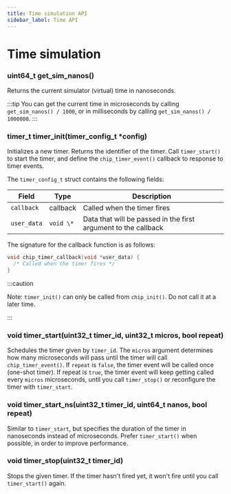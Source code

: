 ```yaml
---
title: Time simulation API
sidebar_label: Time API
---
```


# Time simulation

### uint64_t get_sim_nanos()

Returns the current simulator (virtual) time in nanoseconds.

:::tip
You can get the current time in microseconds by calling `get_sim_nanos() / 1000`, or in milliseconds by calling `get_sim_nanos() / 1000000`.
:::

### timer_t timer_init(timer_config_t \*config)

Initializes a new timer. Returns the identifier of the timer. Call `timer_start()` to start the timer, and define the `chip_timer_event()` callback to response to timer events.

The `timer_config_t` struct contains the following fields:

| Field       | Type      | Description                                                    |
| ----------- | --------- | -------------------------------------------------------------- |
| `callback`  | callback  | Called when the timer fires                                    |
| `user_data` | `void \*` | Data that will be passed in the first argument to the callback |

The signature for the callback function is as follows:

```cpp
void chip_timer_callback(void *user_data) {
  /* Called when the timer fires */
}
```

:::caution

Note: `timer_init()` can only be called from `chip_init()`. Do not call it at a later time.

:::

### void timer_start(uint32_t timer_id, uint32_t micros, bool repeat)

Schedules the timer given by `timer_id`. The `micros` argument determines how many microseconds will pass until the timer will call `chip_timer_event()`. If `repeat` is `false`, the timer event will be called once (one-shot timer). If repeat is `true`, the timer event will keep getting called every `micros` microseconds, until you call `timer_stop()` or reconfigure the timer with `timer_start`.

### void timer_start_ns(uint32_t timer_id, uint64_t nanos, bool repeat)

Similar to `timer_start`, but specifies the duration of the timer in nanoseconds instead of microseconds. Prefer `timer_start()` when possible, in order to improve performance.

### void timer_stop(uint32_t timer_id)

Stops the given timer. If the timer hasn't fired yet, it won't fire until you call `timer_start()` again.
